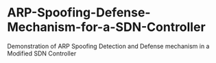 # ARP-Spoofing-Defense-Mechanism-for-a-SDN-Controller
Demonstration of ARP Spoofing Detection and Defense mechanism in a Modified SDN Controller
